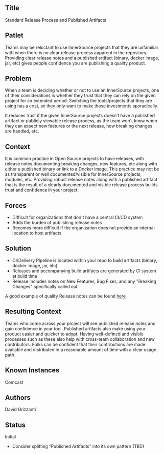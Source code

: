 ## Title

Standard Release Process and Published Artifacts

## Patlet

Teams may be reluctant to use InnerSource projects that they are unfamiliar with when there is no clear release process apparent in the repository.
Providing clear release notes and a published artifact (binary, docker image, jar, etc) gives people confidence you are publishing a quality product.

## Problem

When a team is deciding whether or not to use an InnerSource projects, one of their considerations is whether they trust that they can rely on the given project for an extended period. Switching the tools/projects that they are using has a cost, so they only want to make those investments sporadically.

It reduces trust if the given InnerSource projects doesn't have a published artifact or publicly viewable release process, as the team won't know when they can expect new features or the next release, how breaking changes are handled, etc.

## Context

It is common practice in Open Source projects to have releases, with release notes documenting breaking changes,
new features, etc along with either a published binary or link to a Docker image. This practice may not be as
transparent or well documented/visible for InnerSource projects, modules, etc. Providing robust release notes
along with a published artifact that is the result of a clearly documented and visible release process builds trust and confidence in your project.

## Forces

- Difficult for organizations that don't have a central CI/CD system
- Adds the burden of publishing release notes
- Becomes more difficult if the organization does not provide an internal location to host artifacts

## Solution

- CI/Delivery Pipeline is located within your repo to build artifacts (binary, docker image, jar, etc)
- Releases and accompanying build artifacts are generated by CI system at build time
- Release includes notes on New Features, Bug Fixes, and any "Breaking Changes" specifically called out

A good example of quality Release notes can be found [here](https://github.com/jaegertracing/jaeger/releases)

## Resulting Context

Teams who come across your project will see published release notes and gain confidence in your tool. Published artifacts also make using your product easier and quicker to adopt. Having well-defined and visible processes such as these also help with cross-team collaboration and new contributors. Folks can be confident that their contributions are made available and distributed in a reasonable amount of time with a clear usage path.

## Known Instances

Comcast

## Authors

David Grizzanti

## Status

Initial

* Consider splitting "Published Artifacts" into its own pattern (TBD)
